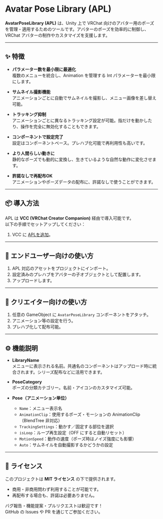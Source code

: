 # Avatar Pose Library (APL)

**AvatarPoseLibrary (APL)** は、Unity 上で VRChat 向けのアバター用のポーズを管理・適用するためのツールです。アバターのポーズを効率的に制御し、VRChat アバターの制作やカスタマイズを支援します。

---

## ✨ 特徴

- **パラメーター数を最小限に最適化**  
  複数のメニューを統合し、Animation を管理する Int パラメーターを最小限にします。

- **サムネイル撮影機能**  
  アニメーションごとに自動でサムネイルを撮影し、メニュー画像を差し替え可能。

- **トラッキング抑制**  
  アニメーションごとに異なるトラッキング設定が可能。指だけを動かしたり、操作を完全に無効化することもできます。

- **コンポーネントで設定完了**  
  設定はコンポーネントベース。プレハブ化可能で再利用性も高いです。

- **より人間らしい動きに**  
  静的なポーズでも動的に変換し、生きているような自然な動作に変化させます。

- **許諾なしで再配布OK**  
  アニメーションやポーズデータの配布に、許諾なしで使うことができます。

---

## 📦 導入方法

APL は **VCC (VRChat Creator Companion)** 経由で導入可能です。  
以下の手順でセットアップしてください：

1. VCC に [APLを追加](https://hhotatea.github.io/AvatarPoseLibrary/)。

---

## 🧑 エンドユーザー向けの使い方

1. APL 対応のアセットをプロジェクトにインポート。
2. 設定済みのプレハブをアバターの子オブジェクトとして配置します。
3. アップロードします。

---

## 🎨 クリエイター向けの使い方

1. 任意の GameObject に `AvatarPoseLibrary` コンポーネントをアタッチ。
2. アニメーション等の設定を行う。
3. プレハブ化して配布可能。

---

## ⚙️ 機能説明

- **LibraryName**  
  メニューに表示される名前。共通名のコンポーネントはアップロード時に統合されます。シリーズ配布などに活用できます。

- **PoseCategory**  
  ポーズの分類カテゴリー。名前・アイコンのカスタマイズ可能。

- **Pose（アニメーション単位）**  
  - `Name`：メニュー表示名  
  - `AnimationClip`：使用するポーズ・モーションの AnimationClip（BlendTree 非対応）  
  - `TrackingSettings`：動かす／固定する部位を選択  
  - `isLoop`：ループ再生設定（OFF にすると自動リセット）  
  - `MotionSpeed`：動作の速度（ポーズ時はノイズ強度にも影響）  
  - `Auto`：サムネイルを自動撮影するかどうかの設定

---

## 📄 ライセンス

このプロジェクトは **MIT ライセンス** の下で提供されます。

- 商用・非商用問わず利用することが可能です。
- 再配布する場合も、許諾は必要ありません。

バグ報告・機能提案・プルリクエストは歓迎です！  
GitHub の Issues や PR を通じてご参加ください。